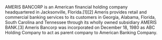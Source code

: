 AMERIS BANCORP is an American financial holding company headquartered in Jacksonville, Florida.[1][2] Ameris provides retail and commercial banking services to its customers in Georgia, Alabama, Florida, South Carolina and Tennessee through its wholly owned subsidiary AMERIS BANK.[3] Ameris Bancorp was incorporated on December 18, 1980 as ABC Holding Company to act as parent company to American Banking Company.
